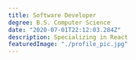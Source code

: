 ```yaml
---
title: Software Developer
degree: B.S. Computer Science
date: "2020-07-01T22:12:03.284Z"
description: Specializing in React
featuredImage: "./profile_pic.jpg"
---
```

